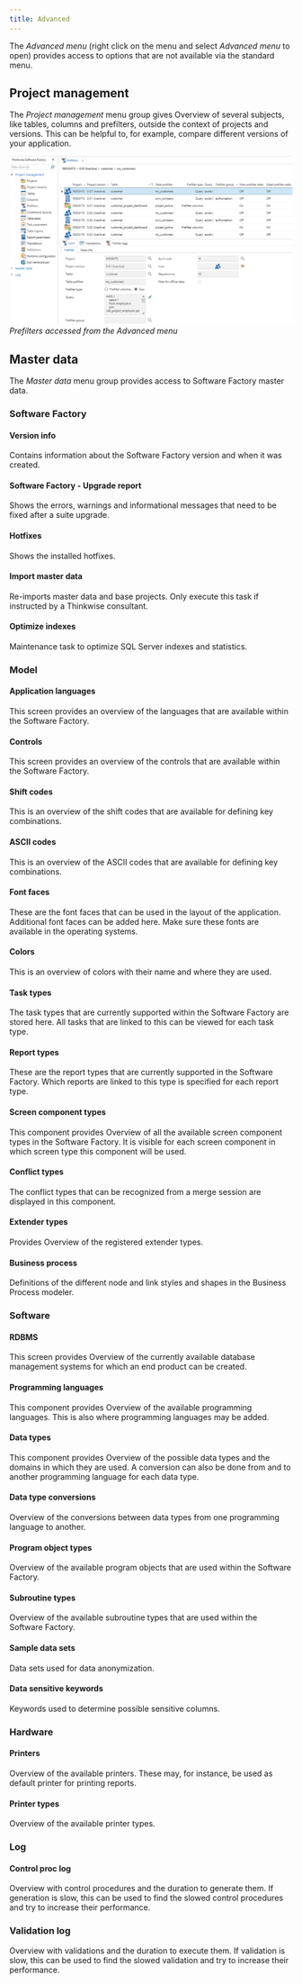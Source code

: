 ```yaml
---
title: Advanced
---
```


The *Advanced menu* (right click on the menu and select *Advanced menu* to open) provides access to options that are not available via the standard menu.

## Project management

The *Project management* menu group gives Overview of several subjects, like tables, columns and prefilters, outside the context of projects and versions. This can be helpful to, for example, compare different versions of your application.

![](../assets/sf/advanced_2.png)
*Prefilters accessed from the Advanced menu*

## Master data

The *Master data* menu group provides access to Software Factory master data. 

### Software Factory

#### Version info

Contains information about the Software Factory version and when it was created.

#### Software Factory - Upgrade report

Shows the errors, warnings and informational messages that need to be fixed after a suite upgrade.

#### Hotfixes

Shows the installed hotfixes.

#### Import master data

Re-imports master data and base projects. Only execute this task if instructed by a Thinkwise consultant.

#### Optimize indexes

Maintenance task to optimize SQL Server indexes and statistics.

### Model

#### Application languages

This screen provides an overview of the languages that are available within the Software Factory. 

#### Controls

This screen provides an overview of the controls that are available within the Software Factory.

#### Shift codes

This is an overview of the shift codes that are available for defining key combinations.

#### ASCII codes

This is an overview of the ASCII codes that are available for defining key combinations.

#### Font faces

These are the font faces that can be used in the layout of the application. Additional font faces can be added here. Make sure these fonts are available in the operating systems.

#### Colors

This is an overview of colors with their name and where they are used.

#### Task types

The task types that are currently supported within the Software Factory are stored here. All tasks that are linked to this can be viewed for each task type.

#### Report types

These are the report types that are currently supported in the Software Factory. Which reports are linked to this type is specified for each report type.

#### Screen component types

This component provides Overview of all the available screen component types in the Software Factory. It is visible for each screen component in which screen type this component will be used.

#### Conflict types

The conflict types that can be recognized from a merge session are displayed in this component.

#### Extender types

Provides Overview of the registered extender types.

#### Business process

Definitions of the different node and link styles and shapes in the Business Process modeler.

### Software

#### RDBMS

This screen provides Overview of the currently available database management systems for which an end product can be created.

#### Programming languages

This component provides Overview of the available programming languages. This is also where programming languages may be added.

#### Data types

This component provides Overview of the possible data types and the domains in which they are used. A conversion can also be done from and to another programming language for each data type.

#### Data type conversions

Overview of the conversions between data types from one programming language to another. 

#### Program object types

Overview of the available program objects that are used within the Software Factory.

#### Subroutine types

Overview of the available subroutine types that are used within the Software Factory.

#### Sample data sets

Data sets used for data anonymization.

#### Data sensitive keywords

Keywords used to determine possible sensitive columns.

### Hardware

#### Printers

Overview of the available printers. These may, for instance, be used as default printer for printing reports.

#### Printer types

Overview of the available printer types.

### Log

#### Control proc log

Overview with control procedures and the duration to generate them. If generation is slow, this can be used to find the slowed control procedures and try to increase their performance.

### Validation log

Overview with validations and the duration to execute them. If validation is slow, this can be used to find the slowed validation and try to increase their performance.